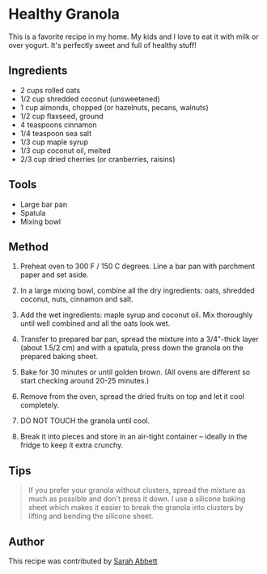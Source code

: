# Healthy Granola

This is a favorite recipe in my home. My kids and I love to eat it with milk or over yogurt. It's perfectly sweet and full of healthy stuff!

## Ingredients

- 2 cups rolled oats
- 1/2 cup shredded coconut (unsweetened)
- 1 cup almonds, chopped (or hazelnuts, pecans, walnuts)
- 1/2 cup flaxseed, ground
- 4 teaspoons cinnamon
- 1/4 teaspoon sea salt
- 1/3 cup maple syrup
- 1/3 cup coconut oil, melted
- 2/3 cup dried cherries (or cranberries, raisins)

## Tools

- Large bar pan
- Spatula
- Mixing bowl

## Method

1. Preheat oven to 300 F / 150 C degrees. Line a bar pan with parchment paper and set aside.

1. In a large mixing bowl, combine all the dry ingredients: oats, shredded coconut, nuts, cinnamon and salt.

1. Add the wet ingredients: maple syrup and coconut oil. Mix thoroughly until well combined and all the oats look wet.

1. Transfer to prepared bar pan, spread the mixture into a 3/4"-thick layer (about 1.5/2 cm) and with a spatula, press down the granola on the prepared baking sheet.

1. Bake for 30 minutes or until golden brown. (All ovens are different so start checking around 20-25 minutes.)

1. Remove from the oven, spread the dried fruits on top and let it cool completely.

1. DO NOT TOUCH the granola until cool.

1. Break it into pieces and store in an air-tight container – ideally in the fridge to keep it extra crunchy.

## Tips

> If you prefer your granola without clusters, spread the mixture as much as possible and don't press it down.
> I use a silicone baking sheet which makes it easier to break the granola into clusters by lifting and bending the silicone sheet.

## Author

This recipe was contributed by [Sarah Abbett](https://github.com/smabbett)
